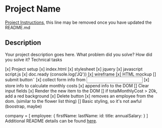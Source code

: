 # Project Name

[Project Instructions](./INSTRUCTIONS.md), this line may be removed once you have updated the README.md

## Description

Your project description goes here. What problem did you solve? How did you solve it?
Technical tasks

[x] Project setup 
    [x] index.html
    [x] stylesheet
    [x] jquery
    [x] javascript script.js
    [x] doc.ready (console.log('JQ'))
[x] wireframe
[x] HTML mockup
[] submit button˜
    [x] collect form info from <input>
    [x] store info to calculate monthly costs
    [x] append info to the DOM
    [] Clear input fields
    [x] Render the new item to the DOM
    [] if totalMonthlyCost > 20k, add a red background
[x] Delete button
    [x] removes an employee from the dom. (similar to the flower list thing)
[] Basic styling, so it's not awful (boostrap, maybe)

company = [
    employee: {
    firstName:
    lastName:
    id:
    title:
    annualSalary:
}
]
Additional README details can be found [here](https://github.com/PrimeAcademy/readme-template/blob/master/README.md).
